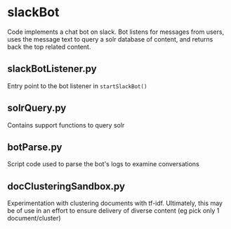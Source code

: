 # slackBot

Code implements a chat bot on slack. Bot listens for messages from users, uses the message text to query a solr database of content, and returns back the top related content.

## slackBotListener.py
Entry point to the bot listener in `startSlackBot()`

## solrQuery.py
Contains support functions to query solr

## botParse.py
Script code used to parse the bot's logs to examine conversations

## docClusteringSandbox.py
Experimentation with clustering documents with tf-idf. Ultimately, this may be of use in an effort to ensure delivery of diverse content (eg pick only 1 document/cluster)
